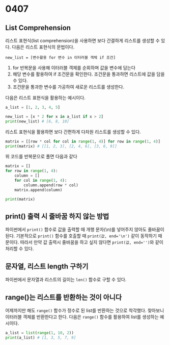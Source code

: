 # 0407

## List Comprehension

리스트 표현식(list comprehension)을 사용하면 보다 간결하게 리스트를 생성할 수 있다.
다음은 리스트 표현식의 문법이다.

```
new_list = [변수활용 for 변수 in 이터러블 객체 if 조건]
```

1. for 반복문을 사용해 이터러블 객체를 순회하며 값을 변수에 담는다
2. 해당 변수를 활용하여 if 조건문을 확인한다. 조건문을 통과하면 리스트에 값을 담을 수 있다.
3. 조건문을 통과한 변수를 가공하여 새로운 리스트를 생성한다.

다음은 리스트 표현식을 활용하는 예시이다.

```py
a_list = [1, 2, 3, 4, 5]

new_list = [x * 2 for x in a_list if x > 2]
print(new_list) # [6, 8, 10]
```

리스트 표현식을 활용하면 보다 간편하게 다차원 리스트를 생성할 수 있다.

```py
matrix = [[row * col for col in range(1, 4)] for row in range(1, 4)]
print(matrix) # [[1, 2, 3], [2, 4, 6], [3, 6, 9]]
```

위 코드를 반복문으로 풀면 다음과 같다

```py
matrix = []
for row in range(1, 4):
    column = []
    for col in range(1, 4):
        column.append(row * col)
    matrix.append(column)

print(matrix)
```

## print() 출력 시 줄바꿈 하지 않는 방법

파이썬에서 `print()` 함수로 값을 출력할 때 개행 문자(\n)를 넣어주지 않아도 줄바꿈이 된다.
기본적으로 `print()` 함수를 호출할 때 `print(값, end='\n')` 같이 동작하기 때문이다.
따라서 만약 값 출력시 줄바꿈을 하고 싶지 않다면 `print(값, end='')`와 같이 처리할 수 있다.

## 문자열, 리스트 length 구하기

파이썬에서 문자열과 리스트의 길이는 `len()` 함수로 구할 수 있다.

## range()는 리스트를 반환하는 것이 아니다

어제까지만 해도 `range()` 함수가 정수로 된 list를 반환하는 것으로 착각했다.
찾아보니 이터러블 객체를 반환한다고 한다. 다음은 `range()` 함수를 활용하여 list를 생성하는 예시이다.

```py
a_list = list(range(1, 10, 2))
print(a_list) # [1, 3, 5, 7, 9]
```
